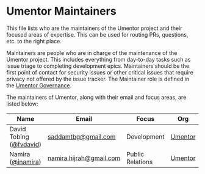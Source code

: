 # Umentor Maintainers

This file lists who are the maintainers of the Umentor project and their focused areas of expertise. This can be used for routing PRs, questions, etc. to the right place.

Maintainers are people who are in charge of the maintenance of the Umentor project. This includes everything from day-to-day tasks such as issue triage to completing development epics. Maintainers should be the first point of contact for security issues or other critical issues that require privacy not offered by the issue tracker. The Maintainer role is defined in the [Umentor Governance](https://github.com/umentor/umentor/blob/master/GOVERNANCE.md#maintainer).

The maintainers of Umentor, along with their email and focus areas, are listed below:

Name | Email | Focus | Org
----|---|---|---
David Tobing ([@fvdavid](https://github.com/fvdavid))| [saddamtbg@gmail.com](mailto:saddamtbg@gmail.com) | Development | [Umentor](https://umentor.js.org/)
Namira ([@inamira](https://github.com/inamira))| [namira.hijrah@gmail.com](mailto:namira.hijrah@gmail.com) | Public Relations | [Umentor](https://umentor.js.org/)

